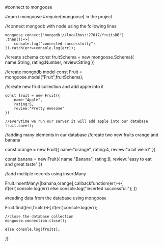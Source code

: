 #connect to mongoose

#npm i mongoose
#require(mongoose) in the project

//connect mongodb with node using the following lines
```
mongoose.connect('mongodb://localhost:27017/fruitsDB')
.then(()=>{
    console.log("connected successfully")
}).catch(err=>console.log(err));
```

//create schema 
const fruitSchema = new mongoose.Schema({
    name:String,
    rating:Number,
    review:String
})

//create mongodb model
const Fruit = mongoose.model("Fruit",fruitSchema);


//create new fruit collection and add apple into it
```
const fruit = new Fruit({
    name:"Apple",
    rating:5,
    review:"Pretty Awesome"
})

//everytime we run our server it will add apple into our database
fruit.save();
```

//adding many elements in our database
//create two new fruits orange and banana

const orange = new Fruit({
    name:"orange",
    rating:4,
    review:"a bit weird"
})

const banana = new Fruit({
    name:"Banana",
    rating:9,
    review:"easy to eat and great taste"
})

//add multiple records using insertMany

Fruit.insertMany([banana,orange],callbackfunction(err)=>{
    if(err)console.log(err)
    else console.log("inserted successfull");
})

#reading data from the database using mongoose

Fruit.find((err,fruits)=>{
    if(err)console.log(err);

    //close the database collection
    mongoose.connection.close();
    
    else console.log(fruits);
})
